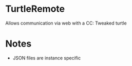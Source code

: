 # TurtleRemote

Allows communication via web with a CC: Tweaked turtle

# Notes

- JSON files are instance specific
